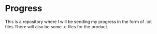 # Progress
This is a repository where I will be sending my progress in the form of .txt files
There will also be some .c files for the product.
